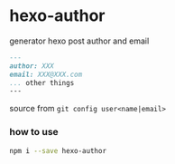 # hexo-author
generator hexo post author and email

```markdown
---
author: XXX
email: XXX@XXX.com
... other things
---
```

source from `git config user<name|email>`

### how to use
```bash
npm i --save hexo-author
```
